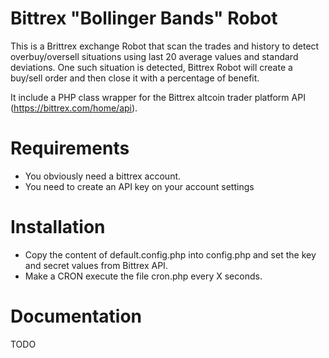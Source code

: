 Bittrex "Bollinger Bands" Robot 
=======

This is a Brittrex exchange Robot that scan the trades and history to detect overbuy/oversell situations using last 20 average values and standard deviations.
One such situation is detected, Bittrex Robot will create a buy/sell order and then close it with a percentage of benefit.

It include a PHP class wrapper for the Bittrex altcoin trader platform API (https://bittrex.com/home/api).

Requirements
======
* You obviously need a bittrex account.
* You need to create an API key on your account settings


Installation
======
* Copy the content of default.config.php into config.php and set the key and secret values from Bittrex API.
* Make a CRON execute the file cron.php every X seconds.

Documentation
======
TODO




